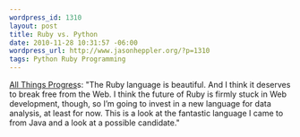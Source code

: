 ```yaml
--- 
wordpress_id: 1310
layout: post
title: Ruby vs. Python
date: 2010-11-28 10:31:57 -06:00
wordpress_url: http://www.jasonheppler.org/?p=1310
tags: Python Ruby Programming
---
```

<a href="http://allthingsprogress.com/posts/ruby-is-beautiful-but-im-moving-to-python">All Things Progres</a>s: "The Ruby language is beautiful. And I think it deserves to break free from the Web. I think the future of Ruby is firmly stuck in Web development, though, so I’m going to invest in a new language for data analysis, at least for now. This is a look at the fantastic language I came to from Java and a look at a possible candidate."
